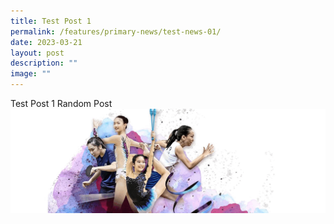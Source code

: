 ```yaml
---
title: Test Post 1
permalink: /features/primary-news/test-news-01/
date: 2023-03-21
layout: post
description: ""
image: ""
---
```

Test Post 1 Random Post ![](/images/CHIJSNGBanner.gif)